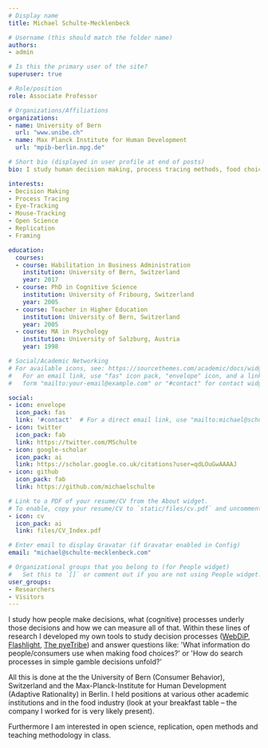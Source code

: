 ```yaml
---
# Display name
title: Michael Schulte-Mecklenbeck

# Username (this should match the folder name)
authors:
- admin

# Is this the primary user of the site?
superuser: true

# Role/position
role: Associate Professor

# Organizations/Affiliations
organizations:
- name: University of Bern
  url: "www.unibe.ch"
- name: Max Planck Institute for Human Development
  url: "mpib-berlin.mpg.de"

# Short bio (displayed in user profile at end of posts)
bio: I study human decision making, process tracing methods, food choice and traffic behavior.

interests:
- Decision Making
- Process Tracing
- Eye-Tracking
- Mouse-Tracking
- Open Science
- Replication
- Framing

education:
  courses:
  - course: Habilitation in Business Administration
    institution: University of Bern, Switzerland
    year: 2017
  - course: PhD in Cognitive Science
    institution: University of Fribourg, Switzerland
    year: 2005
  - course: Teacher in Higher Education
    institution: University of Bern, Switzerland
    year: 2005
  - course: MA in Psychology
    institution: University of Salzburg, Austria
    year: 1998  

# Social/Academic Networking
# For available icons, see: https://sourcethemes.com/academic/docs/widgets/#icons
#   For an email link, use "fas" icon pack, "envelope" icon, and a link in the
#   form "mailto:your-email@example.com" or "#contact" for contact widget.

social:
- icon: envelope
  icon_pack: fas
  link: '#contact'  # For a direct email link, use "mailto:michael@schulte-mecklenbeck.com"
- icon: twitter
  icon_pack: fab
  link: https://twitter.com/MSchulte
- icon: google-scholar
  icon_pack: ai
  link: https://scholar.google.co.uk/citations?user=qdLOuGwAAAAJ
- icon: github
  icon_pack: fab
  link: https://github.com/michaelschulte

# Link to a PDF of your resume/CV from the About widget.
# To enable, copy your resume/CV to `static/files/cv.pdf` and uncomment the lines below.
- icon: cv
  icon_pack: ai
  link: files/CV_Index.pdf

# Enter email to display Gravatar (if Gravatar enabled in Config)
email: "michael@schulte-mecklenbeck.com"

# Organizational groups that you belong to (for People widget)
#   Set this to `[]` or comment out if you are not using People widget.
user_groups:
- Researchers
- Visitors
---
```


I study how people make decisions, what (cognitive) processes underly those decisions and how we can measure all of that. Within these lines of research I developed my own tools to study decision processes ([WebDiP](https://github.com/michaelschulte/webdip), [Flashlight](https://github.com/michaelschulte/flashlight), [The pyeTribe](https://github.com/michaelschulte/ThePyeTribe)) and answer questions like: 'What information do people/consumers use when making food choices?' or 'How do search processes in simple gamble decisions unfold?'

All this  is done at the the University of Bern (Consumer Behavior), Switzerland and the Max-Planck-Institute for Human Development (Adaptive Rationality) in Berlin. I held positions at various other academic institutions and in the food industry (look at your breakfast table – the company I worked for is very likely present).

Furthermore I am interested in open science, replication, open methods and teaching methodology in class.